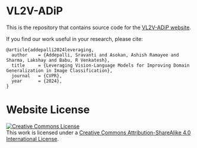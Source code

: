# VL2V-ADiP

This is the repository that contains source code for the [VL2V-ADiP website](http://val.cds.iisc.ac.in/VL2V-ADiP/).

If you find our work useful in your research, please cite:
```
@article{addepalli2024leveraging,
  author    = {Addepalli, Sravanti and Asokan, Ashish Ramayee and Sharma, Lakshay and Babu, R Venkatesh},
  title     = {Leveraging Vision-Language Models for Improving Domain Generalization in Image Classification},
  journal   = {CVPR},
  year      = {2024},
}
```

# Website License
<a rel="license" href="http://creativecommons.org/licenses/by-sa/4.0/"><img alt="Creative Commons License" style="border-width:0" src="https://i.creativecommons.org/l/by-sa/4.0/88x31.png" /></a><br />This work is licensed under a <a rel="license" href="http://creativecommons.org/licenses/by-sa/4.0/">Creative Commons Attribution-ShareAlike 4.0 International License</a>.
